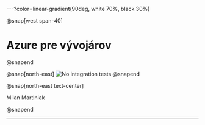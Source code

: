 ---?color=linear-gradient(90deg, white 70%, black 30%)

@snap[west span-40]
# Azure pre vývojárov
@snapend

@snap[north-east]
![No integration tests]([assets/img/IMAG2408.jpg](https://github.com/Burgyn/Presentations/blob/master/AzureForDevelopers/assets/img/avatar.jpg?raw=true))
@snapend

@snap[north-east text-center]

Milan Martiniak

@snapend

---

